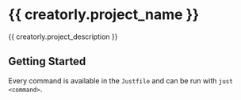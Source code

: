 # {{ creatorly.project_name }}

{{ creatorly.project_description }}

## Getting Started

Every command is available in the `Justfile` and can be run with `just <command>`.

